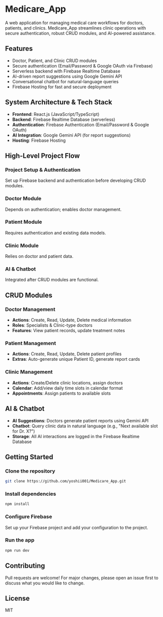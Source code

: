 # Medicare_App

A web application for managing medical care workflows for doctors, patients, and clinics. Medicare_App streamlines clinic operations with secure authentication, robust CRUD modules, and AI-powered assistance.

## Features

- Doctor, Patient, and Clinic CRUD modules
- Secure authentication (Email/Password & Google OAuth via Firebase)
- Serverless backend with Firebase Realtime Database
- AI-driven report suggestions using Google Gemini API
- Conversational chatbot for natural-language queries
- Firebase Hosting for fast and secure deployment

## System Architecture & Tech Stack

- **Frontend**: React.js (JavaScript/TypeScript)
- **Backend**: Firebase Realtime Database (serverless)
- **Authentication**: Firebase Authentication (Email/Password & Google OAuth)
- **AI Integration**: Google Gemini API (for report suggestions)
- **Hosting**: Firebase Hosting

## High-Level Project Flow

### Project Setup & Authentication
Set up Firebase backend and authentication before developing CRUD modules.

### Doctor Module
Depends on authentication; enables doctor management.

### Patient Module
Requires authentication and existing data models.

### Clinic Module
Relies on doctor and patient data.

### AI & Chatbot
Integrated after CRUD modules are functional.

## CRUD Modules

### Doctor Management
- **Actions**: Create, Read, Update, Delete medical information
- **Roles**: Specialists & Clinic-type doctors
- **Features**: View patient records, update treatment notes

### Patient Management
- **Actions**: Create, Read, Update, Delete patient profiles
- **Extras**: Auto-generate unique Patient ID, generate report cards

### Clinic Management
- **Actions**: Create/Delete clinic locations, assign doctors
- **Calendar**: Add/view daily time slots in calendar format
- **Appointments**: Assign patients to available slots

## AI & Chatbot

- **AI Suggestions**: Doctors generate patient reports using Gemini API
- **Chatbot**: Query clinic data in natural language (e.g., "Next available slot for Dr. X?")
- **Storage**: All AI interactions are logged in the Firebase Realtime Database

## Getting Started

### Clone the repository
```sh
git clone https://github.com/yoshii001/Medicare_App.git
```

### Install dependencies
```sh
npm install
```

### Configure Firebase
Set up your Firebase project and add your configuration to the project.

### Run the app
```sh
npm run dev
```

## Contributing

Pull requests are welcome! For major changes, please open an issue first to discuss what you would like to change.

## License

MIT